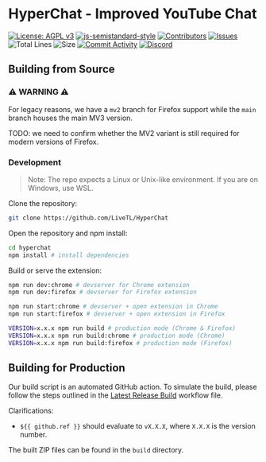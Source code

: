 # HyperChat - Improved YouTube Chat

[![License: AGPL v3](https://img.shields.io/badge/License-AGPL%20v3-blue.svg)](https://www.gnu.org/licenses/agpl-3.0)
[![js-semistandard-style](https://img.shields.io/badge/code%20style-semistandard-brightgreen.svg)](https://github.com/standard/semistandard)
[![Contributors](https://img.shields.io/github/contributors/LiveTL/HyperChat)](https://github.com/LiveTL/HyperChat/contributors)
[![Issues](https://img.shields.io/github/issues/LiveTL/HyperChat)](https://github.com/LiveTL/HyperChat/issues)
![Total Lines](https://img.shields.io/tokei/lines/github/LiveTL/HyperChat)
![Size](https://img.shields.io/github/repo-size/LiveTL/HyperChat)
[![Commit Activity](https://img.shields.io/github/commit-activity/w/LiveTL/HyperChat)](https://github.com/LiveTL/HyperChat/commits/)
[![Discord](https://img.shields.io/discord/780938154437640232.svg?label=&logo=discord&logoColor=ffffff&color=7389D8&labelColor=6A7EC2)](https://discord.gg/uJrV3tmthg)

## Building from Source

### ⚠️ WARNING ⚠️

For legacy reasons, we have a `mv2` branch for Firefox support while the `main` branch houses the main MV3 version.

TODO: we need to confirm whether the MV2 variant is still required for modern versions of Firefox.

### Development

> Note: The repo expects a Linux or Unix-like environment. If you are on Windows, use WSL.

Clone the repository:

```bash
git clone https://github.com/LiveTL/HyperChat
```

Open the repository and npm install:

```bash
cd hyperchat
npm install # install dependencies
```

Build or serve the extension:

```bash
npm run dev:chrome # devserver for Chrome extension
npm run dev:firefox # devserver for Firefox extension

npm run start:chrome # devserver + open extension in Chrome
npm run start:firefox # devserver + open extension in Firefox

VERSION=x.x.x npm run build # production mode (Chrome & Firefox)
VERSION=x.x.x npm run build:chrome # production mode (Chrome)
VERSION=x.x.x npm run build:firefox # production mode (Firefox)
```

## Building for Production

Our build script is an automated GitHub action. To simulate the build, please follow the steps outlined in the [Latest Release Build](.github/workflows/build.yml) workflow file.

Clarifications:
- `${{ github.ref }}` should evaluate to `vX.X.X`, where `X.X.X` is the version number.

The built ZIP files can be found in the `build` directory.
